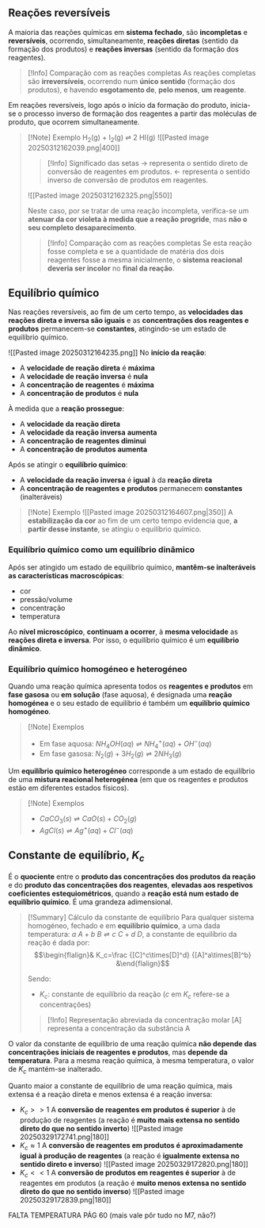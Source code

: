 ## Reações reversíveis
A maioria das reações químicas em **sistema fechado**, são **incompletas** e **reversíveis**, ocorrendo, simultaneamente, **reações diretas** (sentido da formação dos produtos) e **reações inversas** (sentido da formação dos reagentes).
>[!Info] Comparação com as reações completas
>As reações completas são **irreversíveis**, ocorrendo num **único sentido** (formação dos produtos), e havendo **esgotamento de**, **pelo menos**, **um reagente**.

Em reações reversíveis, logo após o início da formação do produto, inicia-se o processo inverso de formação dos reagentes a partir das moléculas de produto, que ocorrem simultaneamente.

> [!Note] Exemplo
> H$_2$(g) + I$_2$(g) $\rightleftharpoons$ 2 HI(g)
> ![[Pasted image 20250312162039.png|400]]
> >[!Info] Significado das setas
> >$\longrightarrow$ representa o sentido direto de conversão de reagentes em produtos.
> >$\longleftarrow$ representa o sentido inverso de conversão de produtos em reagentes.
> 
> ![[Pasted image 20250312162325.png|550]]
>
> Neste caso, por se tratar de uma reação incompleta, verifica-se um **atenuar da cor violeta à medida que a reação progride**, mas **não o seu completo desaparecimento**.
> >[!Info] Comparação com as reações completas
>Se esta reação fosse completa e se a quantidade de matéria dos dois reagentes fosse a mesma inicialmente, o **sistema reacional deveria ser incolor** no **final da reação**.
## Equilíbrio químico
Nas reações reversíveis, ao fim de um certo tempo, as **velocidades das reações direta e inversa são iguais** e as **concentrações dos reagentes e produtos** permanecem-se **constantes**, atingindo-se um estado de equilíbrio químico.

![[Pasted image 20250312164235.png]]
No **início da reação**:
- A **velocidade de reação direta** é **máxima**
- A **velocidade de reação inversa** é **nula**
- A **concentração de reagentes** é **máxima**
- A **concentração de produtos** é **nula**
 
À medida que a **reação prossegue**:
- A **velocidade da reação direta**
- A **velocidade da reação inversa** **aumenta**
- A **concentração de reagentes diminui**
- A **concentração de produtos aumenta**

Após se atingir o **equilíbrio químico**:
- A **velocidade da reação inversa** é **igual** à da **reação direta**
- A **concentração de reagentes e produtos** permanecem **constantes** (inalteráveis)

> [!Note] Exemplo
> ![[Pasted image 20250312164607.png|350]]
> A **estabilização da cor** ao fim de um certo tempo evidencia que, **a partir desse instante**, se atingiu o equilíbrio químico.
### Equilíbrio químico como um equilíbrio dinâmico
Após ser atingido um estado de equilíbrio químico, **mantêm-se inalteráveis as características macroscópicas**:
- cor 
- pressão/volume
- concentração
- temperatura

Ao **nível microscópico**, **continuam a ocorrer**, à **mesma velocidade** as **reações direta e inversa**.
Por isso, o equilíbrio químico é um **equilíbrio dinâmico**.
### Equilíbrio químico homogéneo e heterogéneo
Quando uma reação química apresenta todos os **reagentes e produtos** em **fase gasosa** ou **em solução** (fase aquosa), é designada uma **reação homogénea** e o seu estado de equilíbrio é também um **equilíbrio químico homogéneo**.
>[!Note] Exemplos
>- Em fase aquosa: $NH_4OH(aq) \rightleftharpoons NH^+_4(aq)+OH^-(aq)$
>- Em fase gasosa: $N_2(g)+3H_2(g) \rightleftharpoons 2NH_3(g)$

Um **equilíbrio químico heterogéneo** corresponde a um estado de equilíbrio de uma **mistura reacional heterogénea** (em que os reagentes e produtos estão em diferentes estados físicos).
>[!Note] Exemplos
>- $CaCO_3(s) \rightleftharpoons CaO(s)+CO_2(g)$
>- $AgCl(s) \rightleftharpoons Ag^+(aq)+Cl^-(aq)$
## Constante de equilíbrio, $K_c$
É o **quociente** entre o **produto das concentrações dos produtos da reação** e do **produto das concentrações dos reagentes**, **elevadas aos respetivos coeficientes estequiométricos**, quando a **reação está num estado de equilíbrio químico**.
É uma grandeza adimensional.
>[!Summary] Cálculo da constante de equilíbrio
>Para qualquer sistema homogéneo, fechado e em **equilíbrio químico**, a uma dada temperatura: $a\ A+b\ B \rightleftharpoons c\ C+ d\ D$, a constante de equilíbrio da reação é dada por:
>$$\begin{flalign}& K_c=\frac {[C]^c\times[D]^d} {[A]^a\times[B]^b} &\end{flalign}$$
>
>Sendo:
>- $K_c$: constante de equilíbrio da reação ($c$ em $K_c$ refere-se a concentrações)
>
>>[!Info] Representação abreviada da concentração molar
>[A] representa a concentração da substância A

O valor da constante de equilíbrio de uma reação química **não depende das concentrações iniciais de reagentes e produtos**, mas **depende da temperatura**.
Para a mesma reação química, à mesma temperatura, o valor de $K_c$ mantém-se inalterado.

Quanto maior a constante de equilíbrio de uma reação química, mais extensa é a reação direta e menos extensa é a reação inversa:
- $K_c>>1$
  A **conversão de reagentes em produtos é superior** à de produção de reagentes
  (a reação é **muito mais extensa no sentido direto do que no sentido inverto**)
  ![[Pasted image 20250329172741.png|180]]
- $K_c \approx 1$
  A **conversão de reagentes em produtos é aproximadamente igual à produção de reagentes**
  (a reação é **igualmente extensa no sentido direto e inverso**)
  ![[Pasted image 20250329172820.png|180]]
- $K_c<<1$
  A **conversão de produtos em reagentes é superior** à de reagentes em produtos
  (a reação é **muito menos extensa no sentido direto do que no sentido inverso**)
  ![[Pasted image 20250329172839.png|180]]

FALTA TEMPERATURA PÁG 60 (mais vale pôr tudo no M7, não?)